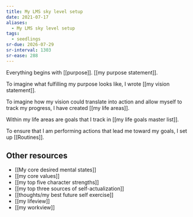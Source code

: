 ```yaml
---
title: My LMS sky level setup
date: 2021-07-17
aliases:
  - My LMS sky level setup
tags:
  - seedlings
sr-due: 2026-07-29
sr-interval: 1303
sr-ease: 288
---
```

Everything begins with [[purpose]]. [[my purpose statement]].

To imagine what fulfilling my purpose looks like, I wrote [[my vision statement]].

To imagine how my vision could translate into action and allow myself to track my progress, I have created [[my life areas]].

Within my life areas are goals that I track in [[my life goals master list]].

To ensure that I am performing actions that lead me toward my goals, I set up [[Routines]].

## Other resources

- [[My core desired mental states]]
- [[my core values]]
- [[my top five character strengths]]
- [[my top three sources of self-actualization]]
- [[thoughts/my best future self exercise]]
- [[my lifeview]]
- [[my workview]]